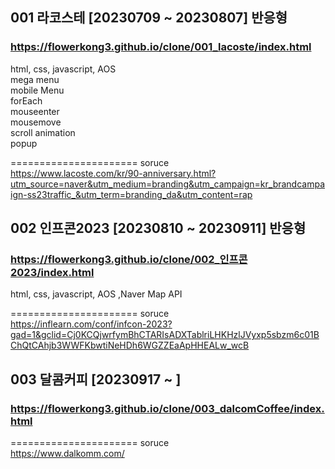 ## 001 라코스테 [20230709 ~ 20230807] 반응형
### https://flowerkong3.github.io/clone/001_lacoste/index.html
html, css, javascript, AOS<br>
mega menu<br>
mobile Menu<br>
forEach<br>
mouseenter<br>
mousemove<br>
scroll animation<br>
popup<br>


======================
soruce<br>
https://www.lacoste.com/kr/90-anniversary.html?utm_source=naver&utm_medium=branding&utm_campaign=kr_brandcampaign-ss23traffic_&utm_term=branding_da&utm_content=rap



## 002 인프콘2023 [20230810 ~ 20230911] 반응형
### https://flowerkong3.github.io/clone/002_인프콘2023/index.html
html, css, javascript, AOS ,Naver Map API<br>


======================
soruce<br>
https://inflearn.com/conf/infcon-2023?gad=1&gclid=Cj0KCQjwrfymBhCTARIsADXTablriLHKHzlJVyxp5sbzm6c01BChQtCAhjb3WWFKbwtiNeHDh6WGZZEaApHHEALw_wcB

## 003 달콤커피 [20230917 ~ ]
### https://flowerkong3.github.io/clone/003_dalcomCoffee/index.html
======================
soruce<br>
https://www.dalkomm.com/
